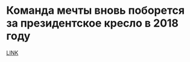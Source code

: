 # Команда мечты вновь поборется за президентское кресло в 2018 году



[LINK](https://varlamov.ru/1603991.html)